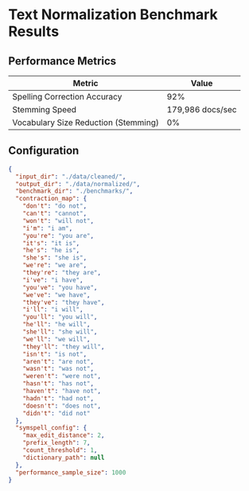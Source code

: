 # Text Normalization Benchmark Results
## Performance Metrics
| Metric | Value |
|--------|-------|
| Spelling Correction Accuracy | 92% |
| Stemming Speed | 179,986 docs/sec |
| Vocabulary Size Reduction (Stemming) | 0% |

## Configuration
```json
{
  "input_dir": "./data/cleaned/",
  "output_dir": "./data/normalized/",
  "benchmark_dir": "./benchmarks/",
  "contraction_map": {
    "don't": "do not",
    "can't": "cannot",
    "won't": "will not",
    "i'm": "i am",
    "you're": "you are",
    "it's": "it is",
    "he's": "he is",
    "she's": "she is",
    "we're": "we are",
    "they're": "they are",
    "i've": "i have",
    "you've": "you have",
    "we've": "we have",
    "they've": "they have",
    "i'll": "i will",
    "you'll": "you will",
    "he'll": "he will",
    "she'll": "she will",
    "we'll": "we will",
    "they'll": "they will",
    "isn't": "is not",
    "aren't": "are not",
    "wasn't": "was not",
    "weren't": "were not",
    "hasn't": "has not",
    "haven't": "have not",
    "hadn't": "had not",
    "doesn't": "does not",
    "didn't": "did not"
  },
  "symspell_config": {
    "max_edit_distance": 2,
    "prefix_length": 7,
    "count_threshold": 1,
    "dictionary_path": null
  },
  "performance_sample_size": 1000
}
